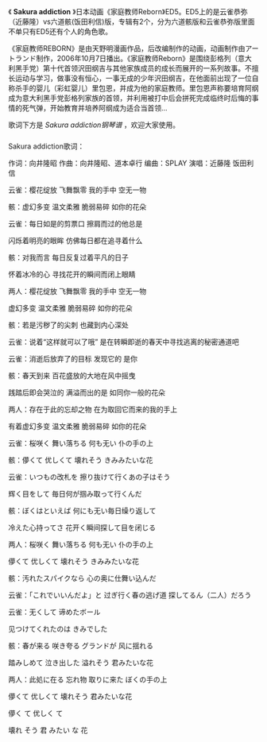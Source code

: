 

《 **Sakura addiction**
》日本动画《家庭教师Reborn》ED5。ED5上的是云雀恭弥（近藤隆）vs六道骸(饭田利信)版，专辑有2个，分为六道骸版和云雀恭弥版里面不单只有ED5还有个人的角色歌。

  

《家庭教师REBORN》是由天野明漫画作品，后改编制作的动画，动画制作由アートランド制作，2006年10月7日播出。《家庭教师Reborn》是围绕彭格列（意大利黑手党）第十代首领沢田纲吉与其他家族成员的成长而展开的一系列故事。不擅长运动与学习，做事没有恒心，一事无成的少年沢田纲吉，在他面前出现了一位自称杀手的婴儿（彩虹婴儿）里包恩，并成为他的家庭教师。里包恩声称要培育阿纲成为意大利黑手党彭格列家族的首领，并利用被打中后会拼死完成临终时后悔的事情的死气弹，开始教育并培养阿纲成为适合当首领...

  

歌词下方是 _Sakura addiction钢琴谱_ ，欢迎大家使用。

###  
Sakura addiction歌词：

作词：向井隆昭 作曲：向井隆昭、道本卓行 编曲：SPLAY 演唱：近藤隆 饭田利信  
  
  

云雀：樱花绽放 飞舞飘零 我的手中 空无一物

骸：虚幻多变 温文柔雅 脆弱易碎 如你的花朵

云雀：每日如是的剪票口 擦肩而过的他总是

闪烁着明亮的眼眸 仿佛每日都在追寻着什么

骸：对我而言 每日反复过着平凡的日子

怀着冰冷的心 寻找花开的瞬间而闭上眼睛

两人：樱花绽放 飞舞飘零 我的手中 空无一物

虚幻多变 温文柔雅 脆弱易碎 如你的花朵

骸：若是污秽了的尖刺 也藏到内心深处

云雀：说着“这样就可以了哦” 是在转瞬即逝的春天中寻找逃离的秘密通道吧

云雀：消逝后放弃了的目标 发现它的 是你

骸：春天到来 百花盛放的大地在风中摇曳

践踏后即会哭泣的 满溢而出的是 如同你一般的花朵

两人：存在于此的忘却之物 在为取回它而来的我的手上

有着虚幻多变 温文柔雅 脆弱易碎 如你的花朵  
  
  
  

云雀：桜咲く 舞い落ちる 何も无い 仆の手の上

骸：儚くて 优しくて 壊れそう きみみたいな花

云雀：いつもの改札を 擦り抜けて行くあの子はそう

辉く目をして 毎日何が掴み取って行くんだ

骸：ぼくはといえば 何にも无い毎日缲り返して

冷えた心持ってさ 花开く瞬间探して目を闭じる

两人：桜咲く 舞い落ちる 何も无い 仆の手の上

儚くて 优しくて 壊れそう きみみたいな花

骸：汚れたスパイクなら 心の奥に仕舞い込んだ

云雀：「これでいいんだよ」と 过ぎ行く春の逃げ道 探してるん（二人）だろう

云雀：无くして 谛めたボール

见つけてくれたのは きみでした

骸：春が来る 咲き夸る グランドが 风に揺れる

踏みしめて 泣き出した 溢れそう 君みたいな花

两人：此処に在る 忘れ物 取りに来た ぼくの手の上

儚くて 优しくて 壊れそう 君みたいな花

儚く て 优しく て

壊れ そう 君 みたい な 花

